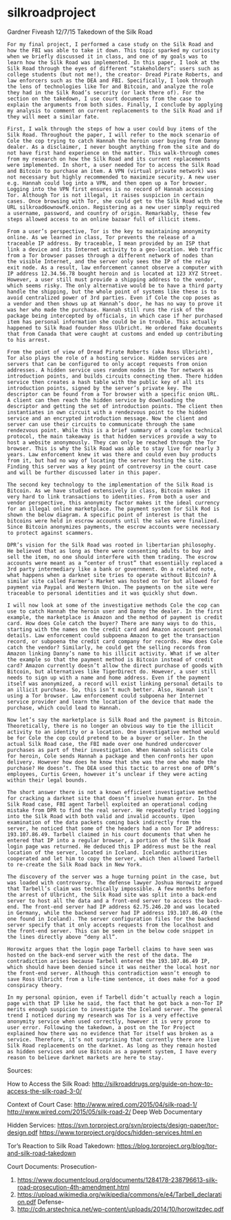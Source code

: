 # silkroadproject

Gardner Fiveash
12/7/15
Takedown of the Silk Road

	For my final project, I performed a case study on the Silk Road and how the FBI was able to take it down. This topic sparked my curiosity when we briefly discussed it in class, and one of my goals was to learn how the Silk Road was implemented. In this paper, I look at the Silk Road through the eyes of different “stakeholders”: users such as college students (but not me!), the creator- Dread Pirate Roberts, and law enforcers such as the DEA and FBI. Specifically, I look through the lens of technologies like Tor and Bitcoin, and analyze the role they had in the Silk Road’s security (or lack there of). For the section on the takedown, I use court documents from the case to explain the arguments from both sides. Finally, I conclude by applying my analysis to comment on current replacements to the Silk Road and if they will meet a similar fate. 

	First, I walk through the steps of how a user could buy items of the Silk Road. Throughout the paper, I will refer to the mock scenario of Cole the cop trying to catch Hannah the heroin user buying from Danny dealer. As a disclaimer, I never bought anything from the site and do not have first hand experience on the matter. This walk-through comes from my research on how the Silk Road and its current replacements were implemented. In short, a user needed Tor to access the Silk Road and Bitcoin to purchase an item. A VPN (virtual private network) was not necessary but highly recommended to maximize security. A new user e.g. Hannah could log into a VPN, and then open up a Tor browser. Logging into the VPN first ensures is no record of Hannah accessing Tor. Although Tor is not illegal, it raises suspicion in certain cases. Once browsing with Tor, she could get to the Silk Road with the URL silkroad6ownowfk.onion. Registering as a new user simply required a username, password, and country of origin. Remarkably, these few steps allowed access to an online bazaar full of illicit items. 

    From a user’s perspective, Tor is the key to maintaining anonymity online. As we learned in class, Tor prevents the release of a traceable IP address. By traceable, I mean provided by an ISP that link a device and its Internet activity to a geo-location. Web traffic from a Tor browser passes through a different network of nodes than the visible Internet, and the server only sees the IP of the relay exit node. As a result, law enforcement cannot observe a computer with IP address 12.34.56.78 bought heroin and is located at 123 XYZ Street. However, a user still must provide a shipping address to the vendor, which seems risky. The only alternative would be to have a third party handle the shipping, but the whole point of systems like these is to avoid centralized power of 3rd parties. Even if Cole the cop poses as a vendor and then shows up at Hannah’s door, he has no way to prove it was her who made the purchase. Hannah still runs the risk of the package being intercepted by officials, in which case if her purchased item has personal information she could be in trouble. This actually happened to Silk Road founder Ross Ulbricht. He ordered fake documents that from Canada that were caught at customs and ended up contributing to his arrest. 

    From the point of view of Dread Pirate Roberts (aka Ross Ulbricht), Tor also plays the role of a hosting service. Hidden services are servers that can be configured to only accept requests from onion addresses. A hidden service uses random nodes in the Tor network as introduction points, and builds circuits connecting them. There hidden service then creates a hash table with the public key of all its introduction points, signed by the server’s private key. The descriptor can be found from a Tor browser with a specific onion URL. A client can then reach the hidden service by downloading the descriptor and getting the set of introduction points. The client then instantiates in own circuit with a rendezvous point to the hidden service and an encrypted introduction message. Now the client and server can use their circuits to communicate through the same rendezvous point. While this is a brief summary of a complex technical protocol, the main takeaway is that hidden services provide a way to host a website anonymously. They can only be reached through the Tor browser. This is why the Silk Road was able to stay live for nearly 3 years. Law enforcement knew it was there and could even buy products from it, but had no way of locating the server hosting the site. Finding this server was a key point of controversy in the court case and will be further discussed later in this paper. 

    The second key technology to the implementation of the Silk Road is Bitcoin. As we have studied extensively in class, Bitcoin makes it very hard to link transactions to identities. From both a user and vendor perspective, this anonymity factor makes it the ideal currency for an illegal online marketplace. The payment system for Silk Rod is shown the below diagram. A specific point of interest is that the bitcoins were held in escrow accounts until the sales were finalized. Since Bitcoin anonymizes payments, the escrow accounts were necessary to protect against scammers.
 
    DPR’s vision for the Silk Road was rooted in libertarian philosophy. He believed that as long as there were consenting adults to buy and sell the item, no one should interfere with them trading. The escrow accounts were meant as a “center of trust” that essentially replaced a 3rd party intermediary like a bank or government. On a related note, what happens when a darknet site tries to operate without Bitcoin? A similar site called Farmer’s Market was hosted on Tor but allowed for payment via Paypal and Western Union. The payments on the site were traceable to personal identities and it was quickly shut down.
 
    I will now look at some of the investigative methods Cole the cop can use to catch Hannah the heroin user and Danny the dealer. In the first example, the marketplace is Amazon and the method of payment is credit card. How does Cole catch the buyer? There are many ways to do this, starting with the names on the credit card and Amazon account personal details. Law enforcement could subpoena Amazon to get the transaction record, or subpoena the credit card company for records. How does Cole catch the vendor? Similarly, he could get the selling records from Amazon linking Danny’s name to his illicit activity. What if we alter the example so that the payment method is Bitcoin instead of credit card? Amazon currently doesn’t allow the direct purchase of goods with Bitcoin, but alternatives like TigerDirect do. However, a user still needs to sign up with a name and home address. Even if the payment itself was anonymized, a record will exist linking personal details to an illicit purchase. So, this isn’t much better. Also, Hannah isn’t using a Tor browser. Law enforcement could subpoena her Internet service provider and learn the location of the device that made the purchase, which could lead to Hannah. 
   
    Now let’s say the marketplace is Silk Road and the payment is Bitcoin. Theoretically, there is no longer an obvious way to tie the illicit activity to an identity or a location. One investigative method would be for Cole the cop could pretend to be a buyer or seller. In the actual Silk Road case, the FBI made over one hundred undercover purchases as part of their investigation. When Hannah solicits Cole for heroin, Cole sends Hannah a package and then confronts her upon delivery. However how does he know that she was the one who made the purchase? He doesn’t. The DEA used this tactic to arrest one of DPR’s employees, Curtis Green, however it’s unclear if they were acting within their legal bounds. 

    The short answer there is not a known efficient investigative method for cracking a darknet site that doesn’t involve human error. In the Silk Road case, FBI agent Tarbell exploited an operational coding mistake from DPR to find the real server. He repeatedly tried logging into the Silk Road with both valid and invalid accounts. Upon examination of the data packets coming back indirectly from the server, he noticed that some of the headers had a non Tor IP address: 193.107.86.49. Tarbell claimed in his court documents that when he entered that IP into a regular browser, a portion of the Silk Road login page was returned. He deduced this IP address must be the real location of the server, located in Iceland. Icelandic authorities cooperated and let him to copy the server, which then allowed Tarbell to re-create the Silk Road back in New York.

    The discovery of the server was a huge turning point in the case, but was loaded with controversy. The defense lawyer Joshua Horowitz argued that Tarbell’s claim was technically impossible. A few months before the arrest of Ulbricht, the Silk Road site was split into a back-end server to host all the data and a front-end server to access the back-end. The front-end server had IP address 62.75.246.20 and was located in Germany, while the backend server had IP address 193.107.86.49 (the one found in Iceland). The server configuration files for the backend server specify that it only accepts requests from the localhost and the front-end server. This can be seen in the below code snippet in the lines directly above “deny all”. 

    Horowitz argues that the login page Tarbell claims to have seen was hosted on the back-end server with the rest of the data. The contradiction arises because Tarbell entered the 193.107.86.49 IP, which should have been denied since it was neither the local host nor the front-end server. Although this contradiction wasn’t enough to save Ross Ulbricht from a life-time sentence, it does make for a good conspiracy theory. 

    In my personal opinion, even if Tarbell didn’t actually reach a login page with that IP like he said, the fact that he got back a non-Tor IP merits enough suspicion to investigate the Iceland server. The general trend I noticed during my research was Tor is a very effective anonymity service when used correctly, however it is very prone to user error. Following the takedown, a post on the Tor Project explained how there was no evidence that Tor itself was broken as a service. Therefore, it’s not surprising that currently there are live Silk Road replacements on the darknet. As long as they remain hosted as hidden services and use Bitcoin as a payment system, I have every reason to believe darknet markets are here to stay. 




	 

Sources:

How to Access the Silk Road:
http://silkroaddrugs.org/guide-on-how-to-access-the-silk-road-3-0/ 

Context of Court Case:
http://www.wired.com/2015/04/silk-road-1/
http://www.wired.com/2015/05/silk-road-2/ 
Deep Web Documentary

Hidden Services:
https://svn.torproject.org/svn/projects/design-paper/tor-design.pdf 
https://www.torproject.org/docs/hidden-services.html.en 

Tor’s Reaction to Silk Road Takedown:
https://blog.torproject.org/blog/tor-and-silk-road-takedown

Court Documents:
	Prosecution-
1. https://www.documentcloud.org/documents/1284178-238796613-silk-road-prosecution-4th-amendment.html 
2. https://upload.wikimedia.org/wikipedia/commons/e/e4/Tarbell_declaration.pdf 
Defense-
1.	http://cdn.arstechnica.net/wp-content/uploads/2014/10/horowitzdec.pdf 
